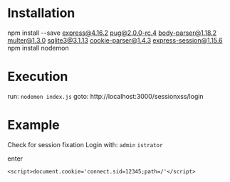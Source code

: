 # Installation

npm install --save express@4.16.2 pug@2.0.0-rc.4 body-parser@1.18.2 multer@1.3.0 sqlite3@3.1.13 cookie-parser@1.4.3 express-session@1.15.6
npm install nodemon

# Execution

run: `nodemon index.js`
goto: http://localhost:3000/sessionxss/login

# Example

Check for session fixation
Login with: `admin` `istrator`

enter

`<script>document.cookie='connect.sid=12345;path=/'</script>`
